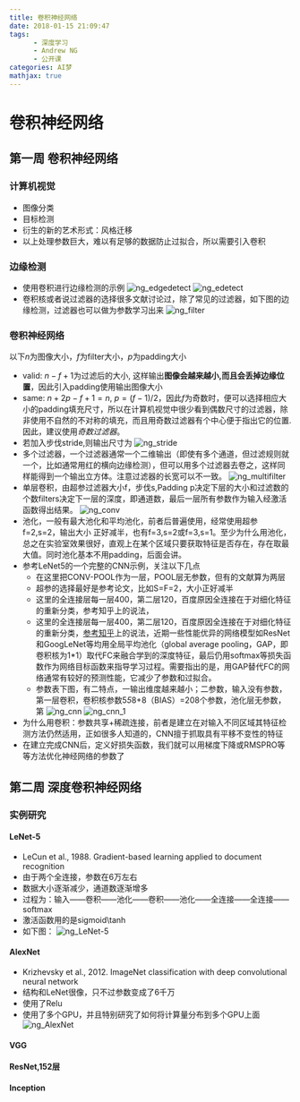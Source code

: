 ```yaml
---
title: 卷积神经网络
date: 2018-01-15 21:09:47
tags:
      - 深度学习
      - Andrew NG
      - 公开课
categories: AI梦
mathjax: true
---
```


# 卷积神经网络

## 第一周 卷积神经网络
### 计算机视觉
* 图像分类
* 目标检测
* 衍生的新的艺术形式：风格迁移
* 以上处理参数巨大，难以有足够的数据防止过拟合，所以需要引入卷积

### 边缘检测
* 使用卷积进行边缘检测的示例
![ng_edgedetect](http://p15i7i801.bkt.clouddn.com/d62af4f28a74993ca8203e2bc49724f7.png)
![ng_edetect](http://p15i7i801.bkt.clouddn.com/a5e08bd2c256d7f8869b1529f39f067b.png)
* 卷积核或者说过滤器的选择很多文献讨论过，除了常见的过滤器，如下图的边缘检测，过滤器也可以做为参数学习出来
![ng_filter](http://p15i7i801.bkt.clouddn.com/f1ed787d1a20b5960ed419dd5d60c69e.png)

### 卷积神经网络
以下$n$为图像大小，$f$为filter大小，$p$为padding大小
* valid: $n-f+1$为过滤后的大小, 这样输出**图像会越来越小,而且会丢掉边缘位置**，因此引入padding使用输出图像大小
* same: $n+2p-f+1=n$, $p=(f-1)/2$，因此$f$为奇数时，便可以选择相应大小的padding填充尺寸，所以在计算机视觉中很少看到偶数尺寸的过滤器，除非使用不自然的不对称的填充，而且用奇数过滤器有个中心便于指出它的位置.因此，建议使用*奇数过滤器*。
* 若加入步伐stride,则输出尺寸为
![ng_stride](http://p15i7i801.bkt.clouddn.com/6ae57951570e44ca6b74003fe54cde53.png)
* 多个过滤器，一个过滤器通常一个二维输出（即使有多个通道，但过滤规则就一个，比如通常用红的横向边缘检测），但可以用多个过滤器去卷之，这样同样能得到一个输出立方体。注意过滤器的长宽可以不一致。
![ng_multifilter](http://p15i7i801.bkt.clouddn.com/9ad4f66cd2080d4086a0acec0852eda9.png)
* 单层卷积，由超参过滤器大小f，步伐s,Padding p决定下层的大小和过滤数的个数filters决定下一层的深度，即通道数，最后一层所有参数作为输入经激活函数得出结果。
![ng_conv](http://p15i7i801.bkt.clouddn.com/0cb72ff62d4c89ad9b8136f2e0db0331.png)
* 池化，一般有最大池化和平均池化，前者后普遍使用，经常使用超参f=2,s=2，输出大小 正好减半，也有f=3,s=2或f=3,s=1。至少为什么用池化，总之在实验室效果很好，直观上在某个区域只要获取特征是否存在，存在取最大值。同时池化基本不用padding，后面会讲。
* 参考LeNet5的一个完整的CNN示例，关注以下几点
  * 在这里把CONV-POOL作为一层，POOL层无参数，但有的文献算为两层
  * 超参的选择最好是参考论文，比如S=F=2，大小正好减半
  * 这里的全连接层每一层400，第二层120，百度原因全连接在于对细化特征的重新分类，参考知乎上的说法，
  * 这里的全连接层每一层400，第二层120，百度原因全连接在于对细化特征的重新分类，[参考知乎](https://www.zhihu.com/question/41037974)上的说法，近期一些性能优异的网络模型如ResNet和GoogLeNet等均用全局平均池化（global average pooling，GAP，即卷积核为1*1）取代FC来融合学到的深度特征，最后仍用softmax等损失函数作为网络目标函数来指导学习过程。需要指出的是，用GAP替代FC的网络通常有较好的预测性能，它减少了参数和过拟合。
  * 参数表下图，有二特点，一输出维度越来越小；二参数，输入没有参数，第一层卷积，卷积核参数5*5*8+8（BIAS）=208个参数，池化层无参数，第
![ng_cnn](http://p15i7i801.bkt.clouddn.com/f6c006b85ade925f134b42d60bb13cab.png)
![ng_cnn_1](http://p15i7i801.bkt.clouddn.com/db0d8e0123bc420d34c9a6705ac60b13.png)
* 为什么用卷积：参数共享+稀疏连接，前者是建立在对输入不同区域其特征检测方法仍然适用，正如很多人知道的，CNN擅于抓取具有平移不变性的特征
* 在建立完成CNN后，定义好损失函数，我们就可以用梯度下降或RMSPRO等等方法优化神经网络的参数了

## 第二周 深度卷积神经网络
### 实例研究
#### LeNet-5
* LeCun et al., 1988. Gradient-based learning applied to document recognition
* 由于两个全连接，参数在6万左右
* 数据大小逐渐减少，通道数逐渐增多
* 过程为：输入——卷积——池化——卷积——池化——全连接——全连接——softmax
* 激活函数用的是sigmoid\tanh
* 如下图：
![ng_LeNet-5](http://p15i7i801.bkt.clouddn.com/f1c276be3dd216d841203567c98c4b17.png)
#### AlexNet
* Krizhevsky et al., 2012. ImageNet classification with deep convolutional neural network
* 结构和LeNet很像，只不过参数变成了6千万
* 使用了Relu
* 使用了多个GPU，并且特别研究了如何将计算量分布到多个GPU上面
![ng_AlexNet](http://p15i7i801.bkt.clouddn.com/7b6475049b5a00feb38029552230eb9c.png)
#### VGG
#### ResNet,152层
#### Inception

